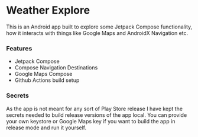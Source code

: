 # Weather Explore
This is an Android app built to explore some Jetpack Compose functionality, how it interacts with things like Google Maps and AndroidX Navigation etc. 

### Features
- Jetpack Compose
- Compose Navigation Destinations
- Google Maps Compose
- Github Actions build setup

### Secrets
As the app is not meant for any sort of Play Store release I have kept the secrets needed to build release versions of the app local.
You can provide your own keystore or Google Maps key if you want to build the app in release mode and run it yourself.